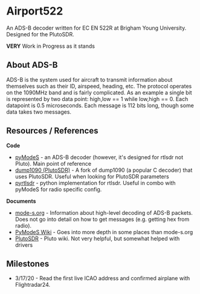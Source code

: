 # Airport522
An ADS-B decoder written for EC EN 522R at Brigham Young University.
Designed for the PlutoSDR.

**VERY** Work in Progress as it stands

## About ADS-B
ADS-B is the system used for aircraft to transmit information about themselves such as their ID, airspeed, heading, etc.
The protocol operates on the 1090MHz band and is fairly complicated.
As an example a single bit is represented by two data point: high,low == 1 while low,high == 0.
Each datapoint is 0.5 microseconds.
Each message is 112 bits long, though some data takes two messages.

## Resources / References
**Code**
* [pyModeS](https://github.com/junzis/pyModeS) - an ADS-B decoder (however, it's designed for rtlsdr not Pluto). Main
point of reference
* [dump1090 (PlutoSDR)](https://github.com/PlutoSDR/dump1090) - A fork of dump1090 (a popular C decoder) that uses
PlutoSDR. Useful when looking for PlutoSDR parameters
* [pyrtlsdr](https://github.com/roger-/pyrtlsdr) - python implementation for rtlsdr. Useful in combo with pyModeS for 
radio specific config.

**Documents**
* [mode-s.org](https://mode-s.org/decode/) - Information about high-level decoding of ADS-B packets. Does not go into
detail on how to get messages (e.g. getting hex from radio).
* [PyModeS Wiki](https://github.com/junzis/pyModeS/wiki) - Goes into more depth in some places than mode-s.org
* [PlutoSDR](https://wiki.analog.com/university/tools/pluto/users) - Pluto wiki. Not very helpful, but somewhat helped
with drivers


## Milestones
* 3/17/20 - Read the first live ICAO address and confirmed airplane with Flightradar24. 

